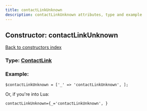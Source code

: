 ```yaml
---
title: contactLinkUnknown
description: contactLinkUnknown attributes, type and example
---
```

## Constructor: contactLinkUnknown  
[Back to constructors index](index.md)






### Type: [ContactLink](../types/ContactLink.md)


### Example:

```
$contactLinkUnknown = ['_' => 'contactLinkUnknown', ];
```  

Or, if you're into Lua:  


```
contactLinkUnknown={_='contactLinkUnknown', }

```



